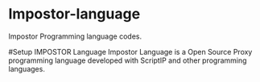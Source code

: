 # Impostor-language
Impostor Programming language codes.

#Setup IMPOSTOR Language
Impostor Language is a Open Source Proxy programming language developed with ScriptIP and other programming languages.
